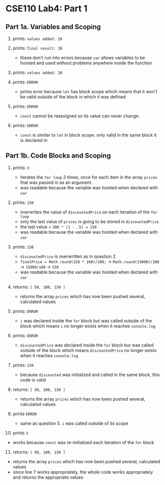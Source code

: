# CSE110 Lab4: Part 1

## Part 1a. Variables and Scoping

1. prints: `values added: 20`
2. prints: `final result: 20`

   * these don't run into errors because `var` allows variables to be hoisted and used without problems anywhere inside the function

3. prints: `values added: 20`
4. prints: `ERROR`

   * prints error because `let` has block scope which means that it won't be valid outside of the block in which it was defined

5. prints: `ERROR`
   
   * `const` cannot be reassigned so its value can never change.

6. prints: `ERROR`

   * `const` is similar to `let` in block scope. only valid in the same block it is declared in

## Part 1b. Code Blocks and Scoping

1. prints: `3`
   * iterates the `for loop` 3 times, once for each item in the array `prices` that was passed in as an argument.
   * was readable because the variable was hoisted when declared with `var`

2. prints: `150`
   * overwrites the value of `discountedPrice` on each iteration of the `for loop`
   * only the last value of `prices` is going to be stored in `discountedPrice`
   * the last value = `300 * (1 - .5) = 150`
   * was readable because the variable was hoisted when declared with `var`

3. prints: `150`
   * `discountedPrice` is overwritten as in question 2
   * `finalPrice = Math.round(150 * 100)/100;` -> `Math.round(15000)/100` -> `15000/100` -> `150`
   * was readable because the variable was hoisted when declared with `var`

4. returns: `[ 50, 100, 150 ]`
   * returns the array  `prices` which has now been pushed several, calculated values

5. prints: `ERROR`
   * `i` was declared inside the `for` block but was called outside of the block which means `i` no longer exists when it reaches `console.log`

6. prints: `ERROR` 
   * `discountedPrice` was declared inside the `for` block but was called outside of the block which means `discountedPrice` no longer exists when it reaches `console.log`

7. prints: `150`
   * because `discounted` was initialized and called in the same block, this code is valid

8. returns: `[ 50, 100, 150 ]`
   * returns the array  `prices` which has now been pushed several, calculated values

9. prints `ERROR`
   * same as question 5. `i` was called outside of its scope

10. prints `3`
   * works because `const` was re-initialized each iteration of the `for` block

11. returns: `[ 50, 100, 150 ]`
   * returns the array  `prices` which has now been pushed several, calculated values
   * since line 7 works appropriately, the whole code works appropriately and returns the appropriate values